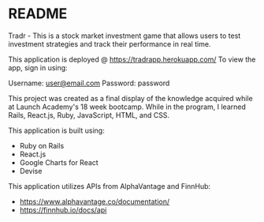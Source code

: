 # README


Tradr - This is a stock market investment game that allows users to test investment strategies and track their performance in real time.

This application is deployed @ https://tradrapp.herokuapp.com/
To view the app, sign in using:

 Username: user@email.com
 Password: password



This project was created as a final display of the knowledge acquired while at Launch Academy's 18 week bootcamp.  While in the program, I learned Rails, React.js, Ruby, JavaScript, HTML, and CSS.  

This application is built using:
  * Ruby on Rails
  * React.js
  * Google Charts for React
  * Devise

This application utilizes APIs from AlphaVantage and FinnHub:
  * https://www.alphavantage.co/documentation/
  * https://finnhub.io/docs/api

